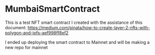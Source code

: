 # MumbaiSmartContract
This is a test NFT smart contract I created with the assistance of this document: https://medium.com/pinata/how-to-create-layer-2-nfts-with-polygon-and-ipfs-aef998ff8ef2

I ended up deploying the smart contract to Mainnet and will be making a new repo for mainnet
